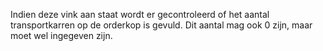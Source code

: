Indien deze vink aan staat wordt er gecontroleerd of het aantal transportkarren op de orderkop is gevuld. Dit aantal mag ook 0 zijn, maar moet wel ingegeven zijn.